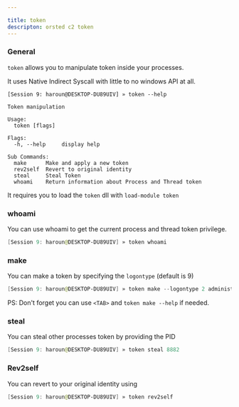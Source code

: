 ```yaml
---

title: token
descripton: orsted c2 token
---
```


### General

`token` allows you to manipulate token inside your processes. 

It uses Native Indirect Syscall with little to no windows API at all.

```
[Session 9: haroun@DESKTOP-DU89UIV] » token --help

Token manipulation

Usage:
  token [flags]

Flags:
  -h, --help     display help

Sub Commands:
  make      Make and apply a new token
  rev2self  Revert to original identity
  steal     Steal Token
  whoami    Return information about Process and Thread token
```

It requires you to load the `token` dll with `load-module token`


### whoami

You can use whoami to get the current process and thread token privilege.

```powershell
[Session 9: haroun@DESKTOP-DU89UIV] » token whoami
```



### make

You can make a token by specifying the `logontype` (default is 9)

```powershell
[Session 9: haroun@DESKTOP-DU89UIV] » token make --logontype 2 administrator administrator
```

PS: Don't forget you can use `<TAB>` and ```token make --help``` if needed.


### steal

You can steal other processes token by providing the PID

```powershell
[Session 9: haroun@DESKTOP-DU89UIV] » token steal 8882
```

### Rev2self

You can revert to your original identity using

```powershell
[Session 9: haroun@DESKTOP-DU89UIV] » token rev2self
```
